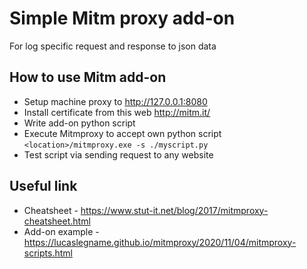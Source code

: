 # Simple Mitm proxy add-on

For log specific request and response to json data

## How to use Mitm add-on

- Setup machine proxy to <http://127.0.0.1:8080>
- Install certificate from this web <http://mitm.it/>
- Write add-on python script
- Execute Mitmproxy to accept own python script
`<location>/mitmproxy.exe -s ./myscript.py`
- Test script via sending request to any website

## Useful link

- Cheatsheet - <https://www.stut-it.net/blog/2017/mitmproxy-cheatsheet.html>
- Add-on example - <https://lucaslegname.github.io/mitmproxy/2020/11/04/mitmproxy-scripts.html>

